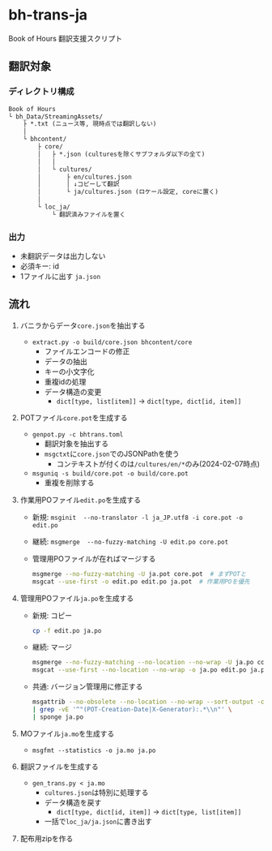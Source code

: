 # bh-trans-ja

Book of Hours 翻訳支援スクリプト

## 翻訳対象

### ディレクトリ構成

```txt
Book of Hours
└ bh_Data/StreamingAssets/
    ├ *.txt (ニュース等, 現時点では翻訳しない)
    │
    └ bhcontent/
        ├ core/
        │   ├ *.json (culturesを除くサブフォルダ以下の全て)
        │   │
        │   └ cultures/
        │       ├ en/cultures.json
        │       │ ↓コピーして翻訳
        │       └ ja/cultures.json (ロケール設定, coreに置く)
        │
        └ loc_ja/
            └ 翻訳済みファイルを置く
```

### 出力

* 未翻訳データは出力しない
* 必須キー: id
* 1ファイルに出す `ja.json`

## 流れ

1. バニラからデータ`core.json`を抽出する
   * `extract.py -o build/core.json bhcontent/core`
     * ファイルエンコードの修正
     * データの抽出
     * キーの小文字化
     * 重複idの処理
     * データ構造の変更
       * `dict[type, list[item]]` -> `dict[type, dict[id, item]]`

2. POTファイル`core.pot`を生成する
   * `genpot.py -c bhtrans.toml`
     * 翻訳対象を抽出する
     * `msgctxt`に`core.json`でのJSONPathを使う
       * コンテキストが付くのは`/cultures/en/*`のみ(2024-02-07時点)
   * `msguniq -s build/core.pot -o build/core.pot`
     * 重複を削除する

3. 作業用POファイル`edit.po`を生成する
   * 新規: `msginit  --no-translator -l ja_JP.utf8 -i core.pot -o edit.po`
   * 継続: `msgmerge  --no-fuzzy-matching -U edit.po core.pot`
   * 管理用POファイルが在ればマージする

     ```sh
     msgmerge --no-fuzzy-matching -U ja.pot core.pot  # まずPOTと
     msgcat --use-first -o edit.po edit.po ja.pot  # 作業用POを優先
     ```

4. 管理用POファイル`ja.po`を生成する
   * 新規: コピー

     ```sh
     cp -f edit.po ja.po
     ```

   * 継続: マージ

     ```sh
     msgmerge --no-fuzzy-matching --no-location --no-wrap -U ja.po core.pot
     msgcat --use-first --no-location --no-wrap -o ja.po edit.po ja.po
     ```

   * 共通: バージョン管理用に修正する

     ```sh
     msgattrib --no-obsolete --no-location --no-wrap --sort-output -o - ja.po \
     | grep -vE '^"(POT-Creation-Date|X-Generator):.*\\n"' \
     | sponge ja.po
     ```

5. MOファイル`ja.mo`を生成する
   * `msgfmt --statistics -o ja.mo ja.po`

6. 翻訳ファイルを生成する
   * `gen_trans.py < ja.mo`
     * `cultures.json`は特別に処理する
     * データ構造を戻す
       * `dict[type, dict[id, item]]` -> `dict[type, list[item]]`
     * 一括で`loc_ja/ja.json`に書き出す

7. 配布用zipを作る
